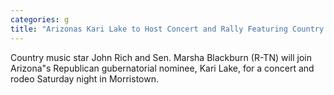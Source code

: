 ```yaml
---
categories: g
title: "Arizonas Kari Lake to Host Concert and Rally Featuring Country Star John Rich Marsha Blackburn"
---
```

Country music star John Rich and Sen. Marsha Blackburn (R-TN) will join Arizona"s Republican gubernatorial nominee, Kari Lake, for a concert and rodeo Saturday night in Morristown.